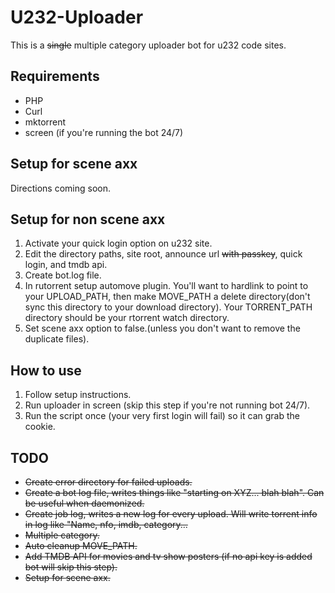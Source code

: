# U232-Uploader
This is a <del>single</del> multiple category uploader bot for u232 code sites.

## Requirements
* PHP
* Curl
* mktorrent
* screen (if you're running the bot 24/7)

## Setup for scene axx
Directions coming soon.

## Setup for non scene axx
1. Activate your quick login option on u232 site.
2. Edit the directory paths, site root, announce url <del>with passkey</del>, quick login, and tmdb api.
3. Create bot.log file.
4. In rutorrent setup automove plugin. You'll want to hardlink to point to your UPLOAD_PATH, then make MOVE_PATH a delete directory(don't sync this directory to your download directory).  Your TORRENT_PATH directory should be your rtorrent watch directory.
5. Set scene axx option to false.(unless you don't want to remove the duplicate files).

## How to use
1. Follow setup instructions.
2. Run uploader in screen (skip this step if you're not running bot 24/7).
3. Run the script once (your very first login will fail) so it can grab the cookie.

## TODO
* <del>Create error directory for failed uploads.</del>
* <del>Create a bot log file, writes things like "starting on XYZ... blah blah". Can be useful when daemonized.</del>
* <del>Create job log, writes a new log for every upload.  Will write torrent info in log like "Name, nfo, imdb, category...</del>
* <del>Multiple category.</del>
* <del>Auto cleanup MOVE_PATH.</del>
* <del>Add TMDB API for movies and tv show posters (if no api key is added bot will skip this step).</del>
* <del>Setup for scene axx.</del>
